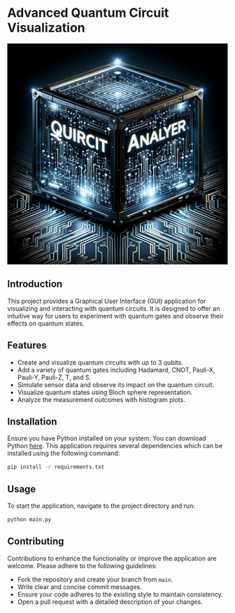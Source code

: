 
# Advanced Quantum Circuit Visualization
![QC.png](https://github.com/LoQiseaking69/Quircit/blob/main/QC.PNG)

## Introduction
This project provides a Graphical User Interface (GUI) application for visualizing and interacting with quantum circuits. It is designed to offer an intuitive way for users to experiment with quantum gates and observe their effects on quantum states.

## Features
- Create and visualize quantum circuits with up to 3 qubits.
- Add a variety of quantum gates including Hadamard, CNOT, Pauli-X, Pauli-Y, Pauli-Z, T, and S.
- Simulate sensor data and observe its impact on the quantum circuit.
- Visualize quantum states using Bloch sphere representation.
- Analyze the measurement outcomes with histogram plots.

## Installation
Ensure you have Python installed on your system. You can download Python [here](https://www.python.org/downloads/).
This application requires several dependencies which can be installed using the following command:

```bash
pip install -r requirements.txt
```

## Usage
To start the application, navigate to the project directory and run:

```bash
python main.py
```

## Contributing
Contributions to enhance the functionality or improve the application are welcome. Please adhere to the following guidelines:
- Fork the repository and create your branch from `main`.
- Write clear and concise commit messages.
- Ensure your code adheres to the existing style to maintain consistency.
- Open a pull request with a detailed description of your changes.
